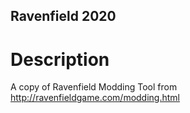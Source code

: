 ## Ravenfield 2020
# Description

A copy of Ravenfield Modding Tool from http://ravenfieldgame.com/modding.html


